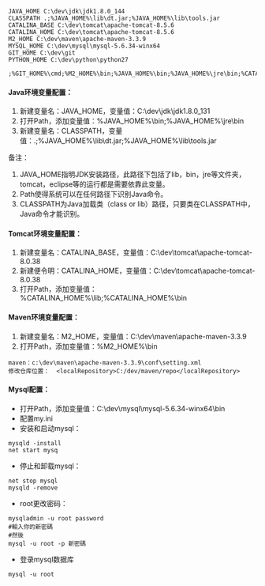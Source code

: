 ```
JAVA_HOME C:\dev\jdk\jdk1.8.0_144
CLASSPATH .;%JAVA_HOME%\lib\dt.jar;%JAVA_HOME%\lib\tools.jar
CATALINA_BASE C:\dev\tomcat\apache-tomcat-8.5.6
CATALINA_HOME C:\dev\tomcat\apache-tomcat-8.5.6
M2_HOME C:\dev\maven\apache-maven-3.3.9
MYSQL_HOME C:\dev\mysql\mysql-5.6.34-winx64
GIT_HOME C:\dev\git
PYTHON_HOME C:\dev\python\python27
```

```
;%GIT_HOME%\cmd;%M2_HOME%\bin;%JAVA_HOME%\bin;%JAVA_HOME%\jre\bin;%CATALINA_HOME%\lib;%CATALINA_HOME%\bin;%MYSQL_HOME%\bin;%PYTHON_HOME%\;%PYTHON_HOME%\Scripts
```

#### Java环境变量配置：

1. 新建变量名：JAVA_HOME，变量值：C:\dev\jdk\jdk1.8.0_131
2. 打开Path，添加变量值：%JAVA_HOME%\bin;%JAVA_HOME%\jre\bin
3. 新建变量名：CLASSPATH，变量值：.;%JAVA_HOME%\lib\dt.jar;%JAVA_HOME%\lib\tools.jar

备注：

1. JAVA_HOME指明JDK安装路径，此路径下包括了lib，bin，jre等文件夹，tomcat，eclipse等的运行都是需要依靠此变量。
2. Path使得系统可以在任何路径下识别Java命令。
3. CLASSPATH为Java加载类（class or lib）路径，只要类在CLASSPATH中，Java命令才能识别。


#### Tomcat环境变量配置：

1. 新建变量名：CATALINA_BASE，变量值：C:\dev\tomcat\apache-tomcat-8.0.38
2. 新建便令明：CATALINA_HOME，变量值：C:\dev\tomcat\apache-tomcat-8.0.38
3. 打开Path，添加变量值：%CATALINA_HOME%\lib;%CATALINA_HOME%\bin


#### Maven环境变量配置：

1. 新建变量名：M2_HOME，变量值：C:\dev\maven\apache-maven-3.3.9
2. 打开Path，添加变量值：%M2_HOME%\bin

```
maven：c:\dev\maven\apache-maven-3.3.9\conf\setting.xml
修改仓库位置：  <localRepository>C:/dev/maven/repo</localRepository>
```

#### Mysql配置：

* 打开Path，添加变量值：C:\dev\mysql\mysql-5.6.34-winx64\bin
* 配置my.ini
* 安装和启动mysql：

```
mysqld -install
net start mysq
```

* 停止和卸载mysql：

```
net stop mysql
mysqld -remove
```

* root更改密码：

```
mysqladmin -u root password
#輸入你的新密碼
#然後
mysql -u root -p 新密碼
```

* 登录mysql数据库

```
mysql -u root
```